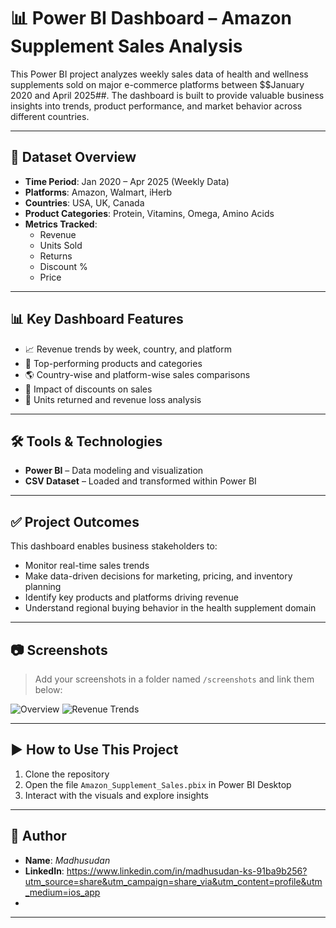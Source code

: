 # 📊 Power BI Dashboard – Amazon Supplement Sales Analysis

This Power BI project analyzes weekly sales data of health and wellness supplements sold on major e-commerce platforms between $$January 2020 and April 2025##. The dashboard is built to provide valuable business insights into trends, product performance, and market behavior across different countries.

---

## 📁 Dataset Overview

- **Time Period**: Jan 2020 – Apr 2025 (Weekly Data)
- **Platforms**: Amazon, Walmart, iHerb
- **Countries**: USA, UK, Canada
- **Product Categories**: Protein, Vitamins, Omega, Amino Acids
- **Metrics Tracked**:
  - Revenue
  - Units Sold
  - Returns
  - Discount %
  - Price

---

## 📊 Key Dashboard Features

- 📈 Revenue trends by week, country, and platform  
- 🛒 Top-performing products and categories  
- 🌎 Country-wise and platform-wise sales comparisons  
- 💸 Impact of discounts on sales  
- 🔁 Units returned and revenue loss analysis  

---

## 🛠 Tools & Technologies

- **Power BI** – Data modeling and visualization  
- **CSV Dataset** – Loaded and transformed within Power BI  

---

## ✅ Project Outcomes

This dashboard enables business stakeholders to:
- Monitor real-time sales trends  
- Make data-driven decisions for marketing, pricing, and inventory planning  
- Identify key products and platforms driving revenue  
- Understand regional buying behavior in the health supplement domain  

---

## 📷 Screenshots

> Add your screenshots in a folder named `/screenshots` and link them below:

![Overview](screenshots/overview.png)
![Revenue Trends](screenshots/revenue_trends.png)

---

## ▶️ How to Use This Project

1. Clone the repository
2. Open the file `Amazon_Supplement_Sales.pbix` in Power BI Desktop
3. Interact with the visuals and explore insights

---

## 👤 Author

- **Name**: *Madhusudan*
- **LinkedIn**: https://www.linkedin.com/in/madhusudan-ks-91ba9b256?utm_source=share&utm_campaign=share_via&utm_content=profile&utm_medium=ios_app
- 

---



